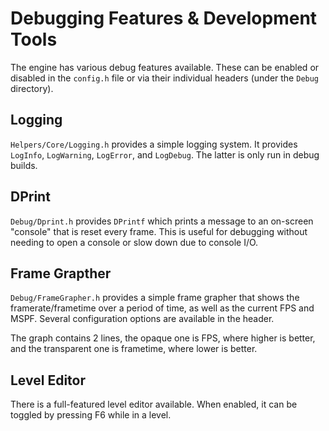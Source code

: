 # Debugging Features & Development Tools

The engine has various debug features available. These can be enabled or disabled in the `config.h` file or via their individual headers (under the `Debug` directory).

## Logging
`Helpers/Core/Logging.h` provides a simple logging system. It provides `LogInfo`, `LogWarning`, `LogError`, and `LogDebug`. The latter is only run in debug builds.

## DPrint
`Debug/Dprint.h` provides `DPrintf` which prints a message to an on-screen "console" that is reset every frame. This is useful for debugging without needing to open a console or slow down due to console I/O.

## Frame Grapther
`Debug/FrameGrapher.h` provides a simple frame grapher that shows the framerate/frametime over a period of time, as well as the current FPS and MSPF. Several configuration options are available in the header.

The graph contains 2 lines, the opaque one is FPS, where higher is better, and the transparent one is frametime, where lower is better.

## Level Editor
There is a full-featured level editor available. When enabled, it can be toggled by pressing F6 while in a level.
